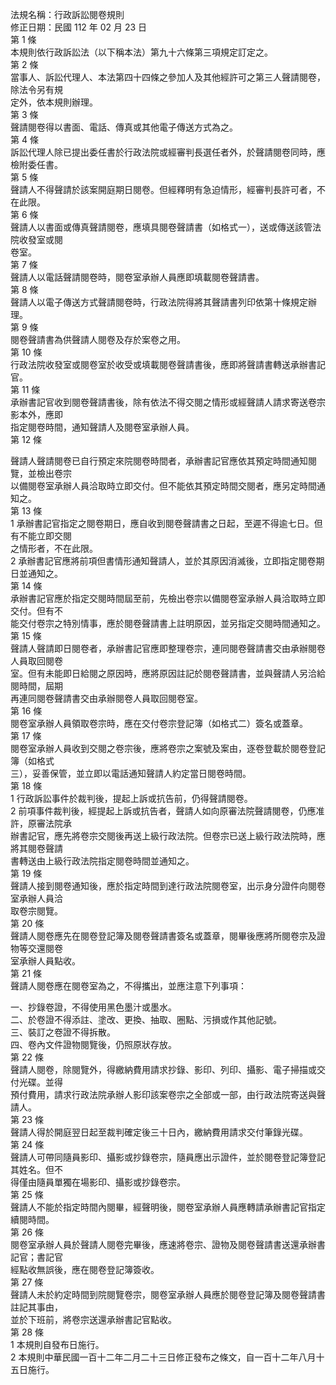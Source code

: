 法規名稱：行政訴訟閱卷規則  
修正日期：民國 112 年 02 月 23 日  
第 1 條  
本規則依行政訴訟法（以下稱本法）第九十六條第三項規定訂定之。  
第 2 條  
當事人、訴訟代理人、本法第四十四條之參加人及其他經許可之第三人聲請閱卷，除法令另有規  
定外，依本規則辦理。  
第 3 條  
聲請閱卷得以書面、電話、傳真或其他電子傳送方式為之。  
第 4 條  
訴訟代理人除已提出委任書於行政法院或經審判長選任者外，於聲請閱卷同時，應檢附委任書。  
第 5 條  
聲請人不得聲請於該案開庭期日閱卷。但經釋明有急迫情形，經審判長許可者，不在此限。  
第 6 條  
聲請人以書面或傳真聲請閱卷，應填具閱卷聲請書（如格式一），送或傳送該管法院收發室或閱  
卷室。  
第 7 條  
聲請人以電話聲請閱卷時，閱卷室承辦人員應即填載閱卷聲請書。  
第 8 條  
聲請人以電子傳送方式聲請閱卷時，行政法院得將其聲請書列印依第十條規定辦理。  
第 9 條  
閱卷聲請書為供聲請人閱卷及存於案卷之用。  
第 10 條  
行政法院收發室或閱卷室於收受或填載閱卷聲請書後，應即將聲請書轉送承辦書記官。  
第 11 條  
承辦書記官收到閱卷聲請書後，除有依法不得交閱之情形或經聲請人請求寄送卷宗影本外，應即  
指定閱卷時間，通知聲請人及閱卷室承辦人員。  
第 12 條  


聲請人聲請閱卷已自行預定來院閱卷時間者，承辦書記官應依其預定時間通知閱覽，並檢出卷宗  
以備閱卷室承辦人員洽取時立即交付。但不能依其預定時間交閱者，應另定時間通知之。  
第 13 條  
1 承辦書記官指定之閱卷期日，應自收到閱卷聲請書之日起，至遲不得逾七日。但有不能立即交閱  
之情形者，不在此限。  
2 承辦書記官應將前項但書情形通知聲請人，並於其原因消滅後，立即指定閱卷期日並通知之。  
第 14 條  
承辦書記官應於指定交閱時間屆至前，先檢出卷宗以備閱卷室承辦人員洽取時立即交付。但有不  
能交付卷宗之特別情事，應於閱卷聲請書上註明原因，並另指定交閱時間通知之。  
第 15 條  
聲請人聲請即日閱卷者，承辦書記官應即整理卷宗，連同閱卷聲請書交由承辦閱卷人員取回閱卷  
室。但有未能即日給閱之原因時，應將原因註記於閱卷聲請書，並與聲請人另洽給閱時間，屆期  
再連同閱卷聲請書交由承辦閱卷人員取回閱卷室。  
第 16 條  
閱卷室承辦人員領取卷宗時，應在交付卷宗登記簿（如格式二）簽名或蓋章。  
第 17 條  
閱卷室承辦人員收到交閱之卷宗後，應將卷宗之案號及案由，逐卷登載於閱卷登記簿（如格式  
三），妥善保管，並立即以電話通知聲請人約定當日閱卷時間。  
第 18 條  
1 行政訴訟事件於裁判後，提起上訴或抗告前，仍得聲請閱卷。  
2 前項事件裁判後，經提起上訴或抗告者，聲請人如向原審法院聲請閱卷，仍應准許，原審法院承  
辦書記官，應先將卷宗交閱後再送上級行政法院。但卷宗已送上級行政法院時，應將其閱卷聲請  
書轉送由上級行政法院指定閱卷時間並通知之。  
第 19 條  
聲請人接到閱卷通知後，應於指定時間到達行政法院閱卷室，出示身分證件向閱卷室承辦人員洽  
取卷宗閱覽。  
第 20 條  
聲請人閱卷應先在閱卷登記簿及閱卷聲請書簽名或蓋章，閱畢後應將所閱卷宗及證物等交還閱卷  
室承辦人員點收。  
第 21 條  
聲請人閱卷應在閱卷室為之，不得攜出，並應注意下列事項：  


一、抄錄卷證，不得使用黑色墨汁或墨水。  
二、於卷證不得添註、塗改、更換、抽取、圈點、污損或作其他記號。  
三、裝訂之卷證不得拆散。  
四、卷內文件證物閱覽後，仍照原狀存放。  
第 22 條  
聲請人閱卷，除閱覽外，得繳納費用請求抄錄、影印、列印、攝影、電子掃描或交付光碟。並得  
預付費用，請求行政法院承辦人影印該案卷宗之全部或一部，由行政法院寄送與聲請人。  
第 23 條  
聲請人得於開庭翌日起至裁判確定後三十日內，繳納費用請求交付筆錄光碟。  
第 24 條  
聲請人可帶同隨員影印、攝影或抄錄卷宗，隨員應出示證件，並於閱卷登記簿登記其姓名。但不  
得僅由隨員單獨在場影印、攝影或抄錄卷宗。  
第 25 條  
聲請人不能於指定時間內閱畢，經聲明後，閱卷室承辦人員應轉請承辦書記官指定續閱時間。  
第 26 條  
閱卷室承辦人員於聲請人閱卷完畢後，應速將卷宗、證物及閱卷聲請書送還承辦書記官；書記官  
經點收無誤後，應在閱卷登記簿簽收。  
第 27 條  
聲請人未於約定時間到院閱覽卷宗，閱卷室承辦人員應於閱卷登記簿及閱卷聲請書註記其事由，  
並於下班前，將卷宗送還承辦書記官點收。  
第 28 條  
1 本規則自發布日施行。  
2 本規則中華民國一百十二年二月二十三日修正發布之條文，自一百十二年八月十五日施行。  


